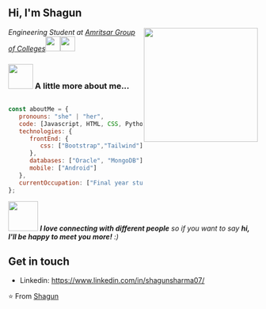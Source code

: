 ## Hi, I'm Shagun
<img align='right' src="https://media.giphy.com/media/ieyl9zmCjO4b4t6qoY/giphy.gif" width="230">
<p><em>Engineering Student at <a href="https://agcamritsar.in/">Amritsar Group of Colleges</a><img src="https://media.giphy.com/media/fYSnHlufseco8Fh93Z/giphy.gif" width="30"><img src="https://media.giphy.com/media/WUlplcMpOCEmTGBtBW/giphy.gif" width="30"> 
</em></p>

### <img src="https://media.giphy.com/media/VgCDAzcKvsR6OM0uWg/giphy.gif" width="50"> A little more about me... 

```javascript

const aboutMe = {
   pronouns: "she" | "her",
   code: [Javascript, HTML, CSS, Python,PHP],
   technologies: {
      frontEnd: {
         css: ["Bootstrap","Tailwind"]
      },
      databases: ["Oracle", "MongoDB"],
      mobile: ["Android"]
   },
   currentOccupation: ["Final year student, open for internships"],
};
```
<img src="https://media.giphy.com/media/LnQjpWaON8nhr21vNW/giphy.gif" width="60"> <em><b>I love connecting with different people</b> so if you want to say <b>hi, I'll be happy to meet you more!</b> :)</em>

## Get in touch

- Linkedin: https://www.linkedin.com/in/shagunsharma07/

⭐️ From [Shagun](https://github.com/shagunsharmadev)
